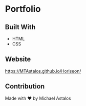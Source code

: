 # Portfolio 

## Built With 
* HTML
* CSS

## Website
https://MTAstalos.github.io/Horiseon/

## Contribution
Made with ❤️ by Michael Astalos
